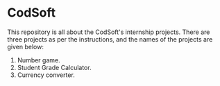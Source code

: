 # CodSoft
This repository is all about the CodSoft's internship projects. There are three projects as per the instructions, and the names of the projects are given below:
1. Number game.
2. Student Grade Calculator.
3. Currency converter.
